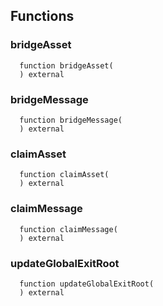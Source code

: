 


## Functions
### bridgeAsset
```solidity
  function bridgeAsset(
  ) external
```




### bridgeMessage
```solidity
  function bridgeMessage(
  ) external
```




### claimAsset
```solidity
  function claimAsset(
  ) external
```




### claimMessage
```solidity
  function claimMessage(
  ) external
```




### updateGlobalExitRoot
```solidity
  function updateGlobalExitRoot(
  ) external
```




